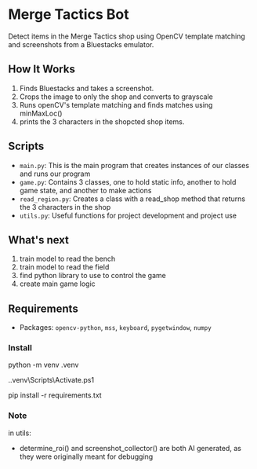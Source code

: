 # Merge Tactics Bot

Detect items in the Merge Tactics shop using OpenCV template matching and screenshots from a Bluestacks emulator.

## How It Works

1. Finds Bluestacks and takes a screenshot.
2. Crops the image to only the shop and converts to grayscale
3. Runs openCV's template matching and finds matches using minMaxLoc()
4. prints the 3 characters in the shopcted shop items.

## Scripts

- `main.py`: This is the main program that creates instances of our classes and runs our program
- `game.py`: Contains 3 classes, one to hold static info, another to hold game state, and another to make actions
- `read_region.py`: Creates a class with a read_shop method that returns the 3 characters in the shop
- `utils.py`: Useful functions for project development and project use

## What's next

1. train model to read the bench
2. train model to read the field
3. find python library to use to control the game
4. create main game logic

## Requirements

- Packages: `opencv-python`, `mss`, `keyboard`, `pygetwindow`, `numpy`

### Install
python -m venv .venv

.\.venv\Scripts\Activate.ps1

pip install -r requirements.txt

### Note

in utils:

- determine_roi() and screenshot_collector() are both AI generated, as they were originally meant for debugging